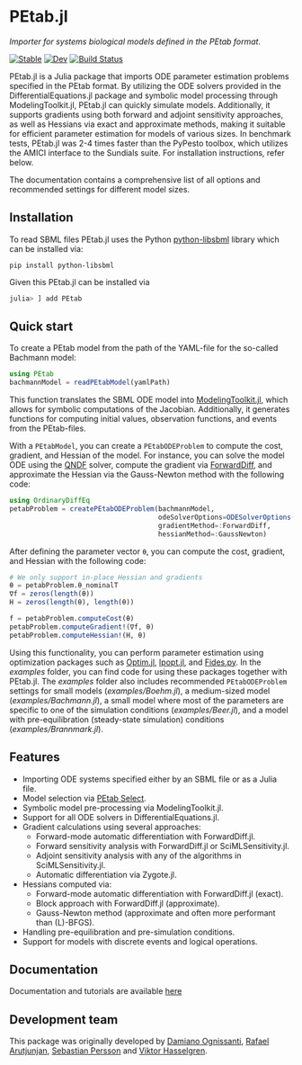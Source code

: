 # PEtab.jl
*Importer for systems biological models defined in the PEtab format.*

[![Stable](https://img.shields.io/badge/docs-stable-blue.svg)](https://sebapersson.github.io/PEtab.jl/stable/)
[![Dev](https://img.shields.io/badge/docs-dev-blue.svg)](https://sebapersson.github.io/PEtab.jl/dev/)
[![Build Status](https://github.com/sebapersson/PEtab.jl/actions/workflows/CI.yml/badge.svg?branch=main)](https://github.com/sebapersson/PEtab.jl/actions/workflows/CI.yml?query=branch%3Amain)

PEtab.jl is a Julia package that imports ODE parameter estimation problems specified in the PEtab format. By utilizing the ODE solvers provided in the DifferentialEquations.jl package and symbolic model processing through ModelingToolkit.jl, PEtab.jl can quickly simulate models. Additionally, it supports gradients using both forward and adjoint sensitivity approaches, as well as Hessians via exact and approximate methods, making it suitable for efficient parameter estimation for models of various sizes. In benchmark tests, PEtab.jl was 2-4 times faster than the PyPesto toolbox, which utilizes the AMICI interface to the Sundials suite. For installation instructions, refer below.

The documentation contains a comprehensive list of all options and recommended settings for different model sizes.

## Installation

To read SBML files PEtab.jl uses the Python [python-libsbml](https://pypi.org/project/python-libsbml/) library which can be installed via:

```
pip install python-libsbml
```

Given this PEtab.jl can be installed via

```julia
julia> ] add PEtab
```

## Quick start

To create a PEtab model from the path of the YAML-file for the so-called Bachmann model:

```julia
using PEtab
bachmannModel = readPEtabModel(yamlPath)
```

This function translates the SBML ODE model into [ModelingToolkit.jl](https://github.com/SciML/ModelingToolkit.jl), which allows for symbolic computations of the Jacobian. Additionally, it generates functions for computing initial values, observation functions, and events from the PEtab-files.

With a `PEtabModel`, you can create a `PEtabODEProblem` to compute the cost, gradient, and Hessian of the model. For instance, you can solve the model ODE using the [QNDF](https://docs.sciml.ai/DiffEqDocs/stable/solvers/ode_solve/) solver, compute the gradient via [ForwardDiff](https://github.com/JuliaDiff/ForwardDiff.jl), and approximate the Hessian via the Gauss-Newton method with the following code:

```julia
using OrdinaryDiffEq
petabProblem = createPEtabODEProblem(bachmannModel, 
                                     odeSolverOptions=ODESolverOptions(QNDF()), 
                                     gradientMethod=:ForwardDiff, 
                                     hessianMethod=:GaussNewton)
```

After defining the parameter vector `θ`, you can compute the cost, gradient, and Hessian with the following code:

```julia
# We only support in-place Hessian and gradients
θ = petabProblem.θ_nominalT
∇f = zeros(length(θ))
H = zeros(length(θ), length(θ))

f = petabProblem.computeCost(θ)
petabProblem.computeGradient!(∇f, θ)
petabProblem.computeHessian!(H, θ)
```

Using this functionality, you can perform parameter estimation using optimization packages such as [Optim.jl](https://github.com/JuliaNLSolvers/Optim.jl), [Ipopt.jl](https://github.com/jump-dev/Ipopt.jl), and [Fides.py](https://github.com/fides-dev/fides). In the *examples* folder, you can find code for using these packages together with PEtab.jl. The *examples* folder also includes recommended `PEtabODEProblem` settings for small models (*examples/Boehm.jl*), a medium-sized model (*examples/Bachmann.jl*), a small model where most of the parameters are specific to one of the simulation conditions (*examples/Beer.jl*), and a model with pre-equilibration (steady-state simulation) conditions (*examples/Brannmark.jl*).

## Features

* Importing ODE systems specified either by an SBML file or as a Julia file.
* Model selection via [PEtab Select](https://github.com/PEtab-dev/petab_select).
* Symbolic model pre-processing via ModelingToolkit.jl.
* Support for all ODE solvers in DifferentialEquations.jl.
* Gradient calculations using several approaches:
    * Forward-mode automatic differentiation with ForwardDiff.jl.
    * Forward sensitivity analysis with ForwardDiff.jl or SciMLSensitivity.jl.
    * Adjoint sensitivity analysis with any of the algorithms in SciMLSensitivity.jl.
    * Automatic differentiation via Zygote.jl.
* Hessians computed via:
    * Forward-mode automatic differentiation with ForwardDiff.jl (exact).
    * Block approach with ForwardDiff.jl (approximate).
    * Gauss-Newton method (approximate and often more performant than (L)-BFGS).
* Handling pre-equilibration and pre-simulation conditions.
* Support for models with discrete events and logical operations.

## Documentation

Documentation and tutorials are available [here](https://sebapersson.github.io/PEtab.jl)

## Development team

This package was originally developed by [Damiano Ognissanti](https://github.com/damianoognissanti), [Rafael Arutjunjan](https://github.com/RafaelArutjunjan), [Sebastian Persson](https://github.com/sebapersson) and [Viktor Hasselgren](https://github.com/CleonII).

